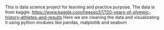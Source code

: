 This is data science project for learning and practice purpose.
The data is from kaggle. https://www.kaggle.com/heesoo37/120-years-of-olympic-history-athletes-and-results
Here we are cleaning the data and visualizating it using python modules like pandas, matplotlib and seaborn